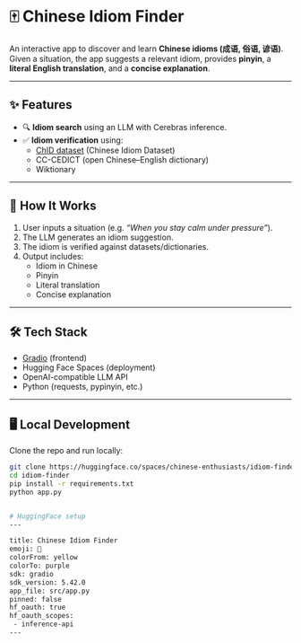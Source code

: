 

# 🀄 Chinese Idiom Finder  

An interactive app to discover and learn **Chinese idioms (成语, 俗语, 谚语)**.  
Given a situation, the app suggests a relevant idiom, provides **pinyin**, a **literal English translation**, and a **concise explanation**.  

---

## ✨ Features  
- 🔍 **Idiom search** using an LLM with Cerebras inference.  
- ✅ **Idiom verification** using:  
  - [ChID dataset](https://arxiv.org/abs/1906.01265) (Chinese Idiom Dataset)  
  - CC-CEDICT (open Chinese–English dictionary)  
  - Wiktionary 

---

## 🚀 How It Works  
1. User inputs a situation (e.g. *“When you stay calm under pressure”*).  
2. The LLM generates an idiom suggestion.  
3. The idiom is verified against datasets/dictionaries.  
4. Output includes:  
   - Idiom in Chinese  
   - Pinyin  
   - Literal translation  
   - Concise explanation  

---

## 🛠️ Tech Stack  
- [Gradio](https://www.gradio.app/) (frontend)  
- Hugging Face Spaces (deployment)  
- OpenAI-compatible LLM API  
- Python (requests, pypinyin, etc.)  

---

## 🖥️ Local Development  

Clone the repo and run locally:  

```bash
git clone https://huggingface.co/spaces/chinese-enthusiasts/idiom-finder
cd idiom-finder
pip install -r requirements.txt
python app.py


# HuggingFace setup
---

title: Chinese Idiom Finder
emoji: 💬
colorFrom: yellow
colorTo: purple
sdk: gradio
sdk_version: 5.42.0
app_file: src/app.py
pinned: false
hf_oauth: true
hf_oauth_scopes:
 - inference-api
---